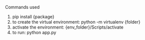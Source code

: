 Commands used 
1. pip install {package} 
2. to create the virtual environment: python -m virtualenv {folder}
3. activate the environment: {env_folder}/Scripts/activate
4. to run: python app.py

